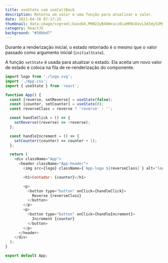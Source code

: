 ```yaml
---
title: useState com useCallBack
description: Retorna um valor e uma função para atualizar o valor.
date: 2021-04-16 07:17:25
thumbnail: data:image/svg+xml;base64,PHN2ZyB4bWxucz0iaHR0cDovL3d3dy53My5vcmcvMjAwMC9zdmciIHZpZXdCb3g9Ii0xMS41IC0xMC4yMzE3NCAyMyAyMC40NjM0OCI+CiAgPHRpdGxlPlJlYWN0IExvZ288L3RpdGxlPgogIDxjaXJjbGUgY3g9IjAiIGN5PSIwIiByPSIyLjA1IiBmaWxsPSIjNjFkYWZiIi8+CiAgPGcgc3Ryb2tlPSIjNjFkYWZiIiBzdHJva2Utd2lkdGg9IjEiIGZpbGw9Im5vbmUiPgogICAgPGVsbGlwc2Ugcng9IjExIiByeT0iNC4yIi8+CiAgICA8ZWxsaXBzZSByeD0iMTEiIHJ5PSI0LjIiIHRyYW5zZm9ybT0icm90YXRlKDYwKSIvPgogICAgPGVsbGlwc2Ugcng9IjExIiByeT0iNC4yIiB0cmFuc2Zvcm09InJvdGF0ZSgxMjApIi8+CiAgPC9nPgo8L3N2Zz4K
category: ReactJS
background: "#50bbd7"
---
```

Durante a renderização inicial, o estado retornado é o mesmo que o valor passado como argumento inicial (`initialState`).

A função `setState` é usada para atualizar o estado. Ela aceita um novo valor de estado e coloca na fila de re-renderização do componente.

```javascript
import logo from './logo.svg';
import './App.css';
import { useState } from 'react';

function App() {
  const [reverse, setReverse] = useState(false);
  const [counter, setCounter] = useState(0);
  const reverseClass = reverse ? 'reverse' : '';

  const handleClick = () => {
    setReverse((reverse) => !reverse);
  };

  const handleIncrement = () => {
    setCounter((counter) => counter + 1);
  };

  return (
    <div className="App">
      <header className="App-header">
        <img src={logo} className={`App-logo ${reverseClass}`} alt="logo" />

        <h1>Contador: {counter}</h1>

        <p>
          <button type="button" onClick={handleClick}>
            Reverse {reverseClass}
          </button>
        </p>
        <p>
          <button type="button" onClick={handleIncrement}>
            Increment {counter}
          </button>
        </p>
      </header>
    </div>
  );
}

export default App;
```